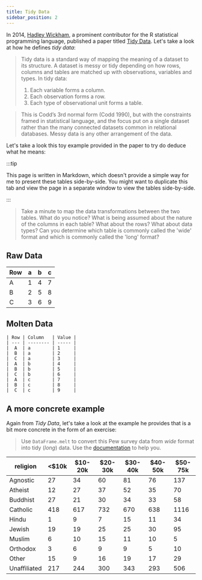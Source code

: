 ```yaml
---
title: Tidy Data
sidebar_position: 2
---
```


In 2014, [Hadley Wickham](https://en.wikipedia.org/wiki/Hadley_Wickham), a prominent contributor for the R statistical programming language, published a paper titled [Tidy Data](https://www.jstatsoft.org/article/view/v059i10/v59i10.pdf). Let's take a look at how he defines *tidy data*:

> Tidy data is a standard way of mapping the meaning of a dataset to its structure. A dataset is messy or tidy depending on how rows, columns and tables are matched up with observations, variables and types. In tidy data:
> 1. Each variable forms a column.
> 2. Each observation forms a row.
> 3. Each type of observational unit forms a table.

> This is Codd’s 3rd normal form (Codd 1990), but with the constraints framed in statistical language, and the focus put on a single dataset rather than the many connected datasets common in relational databases. Messy data is any other arrangement of the data.

Let's take a look this toy example provided in the paper to try do deduce what he means:

:::tip

This page is written in Markdown, which doesn't provide a simple way for me to present these tables side-by-side. You might want to duplicate this tab and view the page in a separate window to view the tables side-by-side.

:::

> Take a minute to map the data transformations between the two tables. What do you notice? What is being assumed about the nature of the columns in each table? What about the rows? What about data types? Can you determine which table is commonly called the 'wide' format and which is commonly called the 'long' format?
## Raw Data
   
   | Row | a | b | c |
   | --- | - | - | - |
   |  A  | 1 | 4 | 7 |
   |  B  | 2 | 5 | 8 |
   |  C  | 3 | 6 | 9 |
   
## Molten Data

    | Row | Column   | Value |
    | --- | -------- | ----- |
    |  A  | a        | 1     |
    |  B  | a        | 2     |
    |  C  | a        | 3     |
    |  A  | b        | 4     |
    |  B  | b        | 5     |
    |  C  | b        | 6     |
    |  A  | c        | 7     |
    |  B  | c        | 8     |
    |  C  | c        | 9     |



## A more concrete example

Again from *Tidy Data*, let's take a look at the example he provides that is a bit more concrete in the form of an exercise:

> Use `DataFrame.melt` to convert this Pew survey data from *wide* format into tidy (*long*) data. Use the [documentation](https://pandas.pydata.org/pandas-docs/stable/reference/api/pandas.melt.html) to help you.


| religion | <$10k | $10-20k | $20-30k | $30-40k | $40-50k | $50-75k |
| -------- | ----- | ------- | ------- | ------- | ------- | ------- |
| Agnostic | 27    | 34      | 60      | 81      | 76      | 137     |
| Atheist  | 12    | 27      | 37      | 52      | 35      | 70      |
| Buddhist | 27    | 21      | 30      | 34      | 33      | 58      |
| Catholic | 418   | 617     | 732     | 670     | 638     | 1116    |
| Hindu    | 1     | 9       | 7       | 15      | 11      | 34      |
| Jewish   | 19    | 19      | 25      | 25      | 30      | 95      |
| Muslim   | 6     | 10      | 15      | 11      | 10      | 5       |
| Orthodox | 3     | 6       | 9       | 9       | 5       | 10      |
| Other    | 15    | 9       | 16      | 19      | 17      | 29      |
| Unaffiliated | 217 | 244     | 300     | 343     | 293     | 506     |
